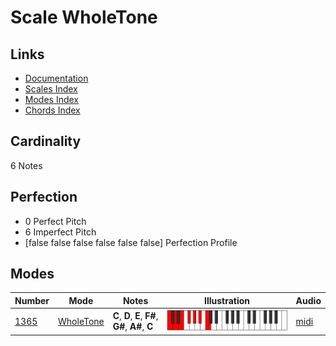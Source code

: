 # Scale WholeTone

## Links

- [Documentation](README.md)
- [Scales Index](Scales.md)
- [Modes Index](Modes.md)
- [Chords Index](Chords.md)

## Cardinality

6 Notes

## Perfection

- 0 Perfect Pitch
- 6 Imperfect Pitch
- [false false false false false false] Perfection Profile

## Modes

| Number | Mode | Notes | Illustration | Audio |
|--------|------|-------|--------------|-------|
| [1365](https://ianring.com/musictheory/scales/1365) | [WholeTone](ModeWholeTone.md) | **C**, **D**, **E**, **F#**, **G#**, **A#**, **C** | ![CNaturalWholeTone](ModeCNaturalWholeTone.png) | [midi](https://github.com/edipermadi/music/blob/main/docs/ModeCNaturalWholeTone.mid?raw=true) | 
